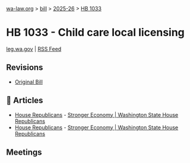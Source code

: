 [wa-law.org](/) > [bill](/bill/) > [2025-26](/bill/2025-26/) > [HB 1033](/bill/2025-26/hb/1033/)

# HB 1033 - Child care local licensing
[leg.wa.gov](https://app.leg.wa.gov/billsummary?BillNumber=1033&Year=2025&Initiative=false) | [RSS Feed](./rss.xml)

## Revisions
* [Original Bill](1/)

## 📰 Articles
* [House Republicans](/org/house_republicans/) - [Stronger Economy | Washington State House Republicans](http://houserepublicans.wa.gov/our-priorities/stronger-economy/#:~:text=House%20Bill%201033)
* [House Republicans](/org/house_republicans/) - [Stronger Economy | Washington State House Republicans](https://houserepublicans.wa.gov/our-priorities/stronger-economy/#:~:text=House%20Bill%201033)

## Meetings